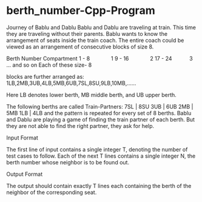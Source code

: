 # berth_number-Cpp-Program

Journey of Bablu and Dablu
Bablu and Dablu are traveling at train. This time they are traveling without their parents. Bablu wants to know the arrangement of seats inside the train coach.
The entire coach could be viewed as an arrangement of consecutive blocks of size 
8.

Berth Number   Compartment
1 -  8    1
9 - 16    2
17 - 24    3
... and so on
Each of these size-
8

 blocks are further arranged as:
1LB,2MB,3UB,4LB,5MB,6UB,7SL,8SU,9LB,10MB,......

Here LB denotes lower berth, MB middle berth, and UB upper berth.

The following berths are called Train-Partners:
7SL |  8SU
3UB |  6UB 
2MB |  5MB
1LB |  4LB
and the pattern is repeated for every set of 
8
 berths.
Bablu and Dablu are playing a game of finding the train partner of each berth. But they are not able to find the right partner, they ask for help.

Input Format

The first line of input contains a single integer 
T, denoting the number of test cases to follow.
Each of the next T lines contains a single integer N, the berth number whose neighbor is to be found out.

Output Format

The output should contain exactly T lines each containing the berth of the neighbor of the corresponding seat.
